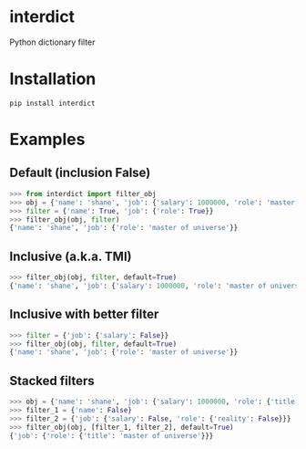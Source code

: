 # interdict
Python dictionary filter

# Installation

`pip install interdict`

# Examples

## Default (inclusion False)

```python
>>> from interdict import filter_obj
>>> obj = {'name': 'shane', 'job': {'salary': 1000000, 'role': 'master of universe'}}
>>> filter = {'name': True, 'job': {'role': True}}
>>> filter_obj(obj, filter)
{'name': 'shane', 'job': {'role': 'master of universe'}}
```

## Inclusive (a.k.a. TMI)

```python
>>> filter_obj(obj, filter, default=True)
{'name': 'shane', 'job': {'salary': 1000000, 'role': 'master of universe'}}
```

## Inclusive with better filter

```python
>>> filter = {'job': {'salary': False}}
>>> filter_obj(obj, filter, default=True)
{'name': 'shane', 'job': {'role': 'master of universe'}}
```

## Stacked filters

```python
>>> obj = {'name': 'shane', 'job': {'salary': 1000000, 'role': {'title': 'master of universe', 'reality': 'dumpster fire starter'}}}
>>> filter_1 = {'name': False}
>>> filter_2 = {'job': {'salary': False, 'role': {'reality': False}}}
>>> filter_obj(obj, [filter_1, filter_2], default=True)
{'job': {'role': {'title': 'master of universe'}}}
```
